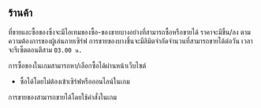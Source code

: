 ## ร้านค้า 
ที่ขายและซื้อของซึ่งจะมีไอเทมของซื้อ-ของขายบางอย่างที่สามารถซื้อหรือขายได้ ราคาจะมีขึ้น/ลง ตามความต้องการของผู้เล่นภายเซิร์ฟ
การขายของบางชิ้นจะมีลิมิตจำกัดจำนวนที่สามารถขายได้ต่อวัน เวลาจะรีเซ็ตตอนตีสาม `03.00 น.`

การซื้อของในเกมสามารถหา/เลือกซื้อได้ผ่านหน้าเว็บไซต์
  - ซื้อได้โดยไม่ต้องเข้าเซิร์ฟหรือออนไลน์ในเกม

การขายของสามารถขายได้โดยใช้คำสั่งในเกม
